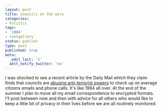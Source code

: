 ```yaml
---
layout: post
title: Councils on the wire
categories:
- Politics
tags:
- '1984'
- rootgallery
status: publish
type: post
published: true
meta:
  _edit_last: '1'
  aktt_notify_twitter: 'no'
---
```

I was shocked to see a recent article by the Daily Mail which they claim finds that councils are <a href="http://www.dailymail.co.uk/news/article-1024162/Phone-spies-Town-halls-using-anti-terror-powers-bug-residents-calls-emails.html">abusing anti-terrorist powers</a> to check up on average citizens emails and phone calls. It's like 1984 all over. At the end of the summer I plan to move all my email correspondence to encrypted formats. I'll post between now and then with advice for all others who would like to keep a little bit of privacy in their lives before we are all routinely monitored.
